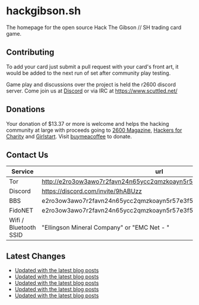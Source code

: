 # hackgibson.sh
The homepage for the open source Hack The Gibson // SH trading card game.


## Contributing

To add your card just submit a pull request with your card's front art, it would be added to the next run of set after community play testing.

Game play and discussions over the project is held the r2600 discord server. Come join us at [Discord](https://discord.com/invite/9hABUzz) or via IRC at https://www.scuttled.net/


## Donations

Your donation of $13.37 or more is welcome and helps the hacking community at large with proceeds going to [2600 Magazine](https://2600.com/), [Hackers for Charity](https://hackersforcharity.org) and [Girlstart](https://girlstart.org).  Visit [buymeacoffee](https://www.buymeacoffee.com/hackgibson.sh) to donate.


## Contact Us

Service | url
-|-
Tor | http://e2ro3ow3awo7r2favn24n65ycc2qmzkoayn5r57e3f56nvjwdcgg32ad.onion
Discord | https://discord.com/invite/9hABUzz
BBS | e2ro3ow3awo7r2favn24n65ycc2qmzkoayn5r57e3f56nvjwdcgg32ad.onion:23
FidoNET | e2ro3ow3awo7r2favn24n65ycc2qmzkoayn5r57e3f56nvjwdcgg32ad.onion:24554
Wifi / Bluetooth SSID | "Ellingson Mineral Company" or "EMC Net - <fidonet address>"

## Latest Changes
<!-- BLOG-POST-LIST:START -->
- [Updated with the latest blog posts](https://github.com/DFW2600/hackgibson.sh/commit/c31ba4f5810bdc6ef0ced58f1e983e33f46bee76)
- [Updated with the latest blog posts](https://github.com/DFW2600/hackgibson.sh/commit/2a946534e4accb242087ddc0a26b05345694df2f)
- [Updated with the latest blog posts](https://github.com/DFW2600/hackgibson.sh/commit/1a4e67506411af8825a3a401579e58cd52b5e4cd)
- [Updated with the latest blog posts](https://github.com/DFW2600/hackgibson.sh/commit/0fae25a2259d8ca04d37ae99f371e113c0f05713)
- [Updated with the latest blog posts](https://github.com/DFW2600/hackgibson.sh/commit/2e8c264426324dbc33d2b00e7fd546ef64805b70)
<!-- BLOG-POST-LIST:END -->
